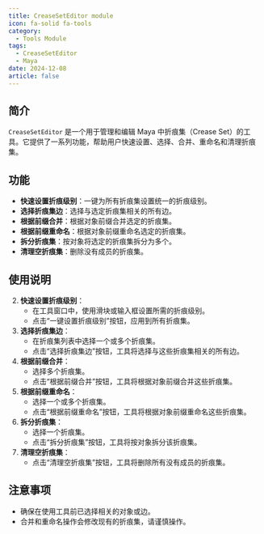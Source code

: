 ```yaml
---
title: CreaseSetEditor module
icon: fa-solid fa-tools
category:
  - Tools Module
tags:
  - CreaseSetEditor
  - Maya
date: 2024-12-08
article: false
---
```


## 简介

`CreaseSetEditor` 是一个用于管理和编辑 Maya 中折痕集（Crease Set）的工具。它提供了一系列功能，帮助用户快速设置、选择、合并、重命名和清理折痕集。

## 功能

- **快速设置折痕级别**：一键为所有折痕集设置统一的折痕级别。
- **选择折痕集边**：选择与选定折痕集相关的所有边。
- **根据前缀合并**：根据对象前缀合并选定的折痕集。
- **根据前缀重命名**：根据对象前缀重命名选定的折痕集。
- **拆分折痕集**：按对象将选定的折痕集拆分为多个。
- **清理空折痕集**：删除没有成员的折痕集。

## 使用说明

2. **快速设置折痕级别**：
   - 在工具窗口中，使用滑块或输入框设置所需的折痕级别。
   - 点击“一键设置折痕级别”按钮，应用到所有折痕集。
3. **选择折痕集边**：
   - 在折痕集列表中选择一个或多个折痕集。
   - 点击“选择折痕集边”按钮，工具将选择与这些折痕集相关的所有边。
4. **根据前缀合并**：
   - 选择多个折痕集。
   - 点击“根据前缀合并”按钮，工具将根据对象前缀合并这些折痕集。
5. **根据前缀重命名**：
   - 选择一个或多个折痕集。
   - 点击“根据前缀重命名”按钮，工具将根据对象前缀重命名这些折痕集。
6. **拆分折痕集**：
   - 选择一个折痕集。
   - 点击“拆分折痕集”按钮，工具将按对象拆分该折痕集。
7. **清理空折痕集**：
   - 点击“清理空折痕集”按钮，工具将删除所有没有成员的折痕集。

## 注意事项

- 确保在使用工具前已选择相关的对象或边。
- 合并和重命名操作会修改现有的折痕集，请谨慎操作。

